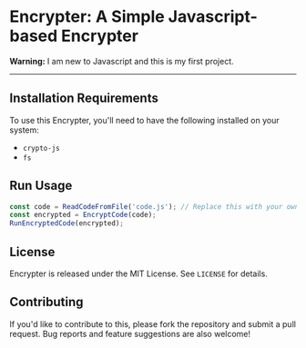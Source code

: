 **Encrypter: A Simple Javascript-based Encrypter**
=====================================================

**Warning:** I am new to Javascript and this is my first project.

--------

**Installation Requirements**
---------------------------

To use this Encrypter, you'll need to have the following installed on your system:
- `crypto-js`
- `fs`

**Run Usage**
-------------

```javascript
const code = ReadCodeFromFile('code.js'); // Replace this with your own path.
const encrypted = EncryptCode(code);
RunEncryptedCode(encrypted);
```
  
**License**
-------
Encrypter is released under the MIT License. See `LICENSE` for details.

**Contributing**
------------
If you'd like to contribute to this, please fork the repository and submit a pull request. Bug reports and feature suggestions are also welcome!
